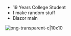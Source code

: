 - 19 Years College Student
- I make random stuff
- Blazor main

<div>

</div>

![png-transparent-c|10x10](https://github.com/user-attachments/assets/9f06e319-a898-49d3-b640-eb6d7ef4f967)

